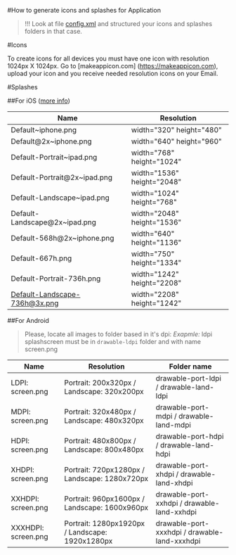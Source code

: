 #How to generate icons and splashes for Application

> !!! Look at file [config.xml](../application/config.xml) and structured your icons and splashes folders in that case.

#Icons

To create icons for all devices you must have one icon with resolution 1024px X 1024px.
Go to [makeappicon.com] (https://makeappicon.com), upload your icon and you receive needed resolution icons on your Email.

#Splashes

##For iOS ([more info](https://cordova.apache.org/docs/en/latest/reference/cordova-plugin-splashscreen/#ios-specific-information))

Name    | Resolution
------------ | -------------
Default~iphone.png | width="320" height="480"
Default@2x~iphone.png | width="640" height="960"
Default-Portrait~ipad.png | width="768" height="1024"
Default-Portrait@2x~ipad.png | width="1536" height="2048"
Default-Landscape~ipad.png | width="1024" height="768"
Default-Landscape@2x~ipad.png | width="2048" height="1536"
Default-568h@2x~iphone.png | width="640" height="1136"
Default-667h.png | width="750" height="1334"
Default-Portrait-736h.png | width="1242" height="2208"
Default-Landscape-736h@3x.png | width="2208" height="1242"

##For Android

> Please, locate all images to folder based in it's dpi:
> *Exapmle:* ldpi splashscreen must be in `drawable-ldpi` folder and with name screen.png

Name    | Resolution | Folder name
------------ | ------------- | -------------
LDPI: screen.png | Portrait: 200x320px / Landscape: 320x200px | drawable-port-ldpi / drawable-land-ldpi
MDPI: screen.png | Portrait: 320x480px / Landscape: 480x320px | drawable-port-mdpi / drawable-land-mdpi
HDPI: screen.png | Portrait: 480x800px / Landscape: 800x480px | drawable-port-hdpi / drawable-land-hdpi
XHDPI: screen.png | Portrait: 720px1280px / Landscape: 1280x720px | drawable-port-xhdpi / drawable-land-xhdpi
XXHDPI: screen.png | Portrait: 960px1600px / Landscape: 1600x960px | drawable-port-xxhdpi / drawable-land-xxhdpi
XXXHDPI: screen.png | Portrait: 1280px1920px / Landscape: 1920x1280px | drawable-port-xxxhdpi / drawable-land-xxxhdpi